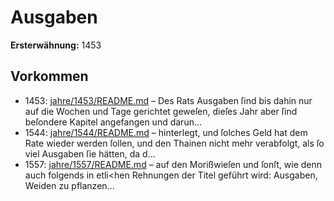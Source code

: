 # Ausgaben

**Ersterwähnung:** 1453

## Vorkommen
- 1453: [jahre/1453/README.md](../jahre/1453/README.md) – Des Rats Ausgaben ſind bis dahin nur auf die
Wochen und Tage gerichtet geweſen, dieſes Jahr aber ſind
beſondere Kapitel angefangen und darun...
- 1544: [jahre/1544/README.md](../jahre/1544/README.md) – hinterlegt, und ſolches Geld hat dem Rate wieder werden
ſollen, und den Thainen nicht mehr verabfolgt, als ſo viel
Ausgaben ſie hätten, da d...
- 1557: [jahre/1557/README.md](../jahre/1557/README.md) – auf den Morißwieſen und ſonſt, wie denn
auch folgends in etli<hen Rehnungen der Titel geführt
wird: Ausgaben, Weiden zu pflanzen...
